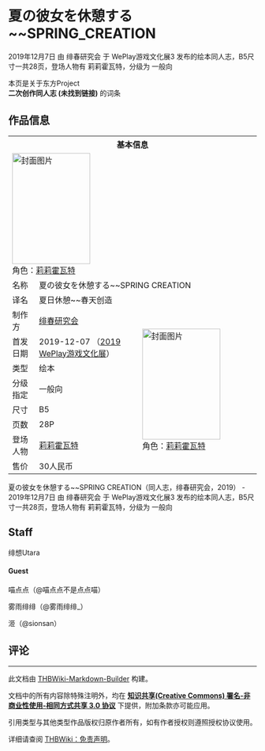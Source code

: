 # 夏の彼女を休憩する~~SPRING_CREATION

<!-- source html: G:\repos\THBWiki-Markdown-Builder\THBWikiMarkdown\Temp\main\4\4f\ns0%3A%E5%A4%8F%E3%81%AE%E5%BD%BC%E5%A5%B3%E3%82%92%E4%BC%91%E6%86%A9%E3%81%99%E3%82%8B%7E%7ESPRING_CREATION.html -->

2019年12月7日 由 绯春研究会 于 WePlay游戏文化展3 发布的绘本同人志，B5尺寸一共28页，登场人物有 莉莉霍瓦特，分级为 一般向

本页是关于东方Project  
 **二次创作同人志 (未找到链接)** 的词条
## 作品信息

<table><tbody><tr><th colspan="3">基本信息</th></tr><tr><td class="cover-artwork-mobile" colspan="2"><a href="./文件-夏の彼女を休憩する~~SPRING_CREATION封面.jpg.md" class="image" title="封面图片"><img alt="封面图片" src="https://upload.thwiki.cc/thumb/2/25/%E5%A4%8F%E3%81%AE%E5%BD%BC%E5%A5%B3%E3%82%92%E4%BC%91%E6%86%A9%E3%81%99%E3%82%8B~~SPRING_CREATION%E5%B0%81%E9%9D%A2.jpg/158px-%E5%A4%8F%E3%81%AE%E5%BD%BC%E5%A5%B3%E3%82%92%E4%BC%91%E6%86%A9%E3%81%99%E3%82%8B~~SPRING_CREATION%E5%B0%81%E9%9D%A2.jpg" decoding="async" loading="lazy" width="158" height="224" srcset="https://upload.thwiki.cc/thumb/2/25/%E5%A4%8F%E3%81%AE%E5%BD%BC%E5%A5%B3%E3%82%92%E4%BC%91%E6%86%A9%E3%81%99%E3%82%8B~~SPRING_CREATION%E5%B0%81%E9%9D%A2.jpg/238px-%E5%A4%8F%E3%81%AE%E5%BD%BC%E5%A5%B3%E3%82%92%E4%BC%91%E6%86%A9%E3%81%99%E3%82%8B~~SPRING_CREATION%E5%B0%81%E9%9D%A2.jpg 1.5x, https://upload.thwiki.cc/thumb/2/25/%E5%A4%8F%E3%81%AE%E5%BD%BC%E5%A5%B3%E3%82%92%E4%BC%91%E6%86%A9%E3%81%99%E3%82%8B~~SPRING_CREATION%E5%B0%81%E9%9D%A2.jpg/317px-%E5%A4%8F%E3%81%AE%E5%BD%BC%E5%A5%B3%E3%82%92%E4%BC%91%E6%86%A9%E3%81%99%E3%82%8B~~SPRING_CREATION%E5%B0%81%E9%9D%A2.jpg 2x" data-file-width="2174" data-file-height="3071"></a><div class="cover-char">角色：<a href="./莉莉霍瓦特.md" title="莉莉霍瓦特">莉莉霍瓦特</a></div></td>
</tr><tr><td class="label">名称</td><td colspan="2"> 夏の彼女を休憩する~~SPRING CREATION </td></tr><tr><td class="label">译名</td><td colspan="2"> 夏日休憩~~春天创造 </td></tr><tr><td class="label">制作方</td><td><a href="./绯春研究会.md" title="绯春研究会">绯春研究会</a></td><td class="cover-artwork" rowspan="8" style="min-width:224px;"><a href="./文件-夏の彼女を休憩する~~SPRING_CREATION封面.jpg.md" class="image" title="封面图片"><img alt="封面图片" src="https://upload.thwiki.cc/thumb/2/25/%E5%A4%8F%E3%81%AE%E5%BD%BC%E5%A5%B3%E3%82%92%E4%BC%91%E6%86%A9%E3%81%99%E3%82%8B~~SPRING_CREATION%E5%B0%81%E9%9D%A2.jpg/158px-%E5%A4%8F%E3%81%AE%E5%BD%BC%E5%A5%B3%E3%82%92%E4%BC%91%E6%86%A9%E3%81%99%E3%82%8B~~SPRING_CREATION%E5%B0%81%E9%9D%A2.jpg" decoding="async" loading="lazy" width="158" height="224" srcset="https://upload.thwiki.cc/thumb/2/25/%E5%A4%8F%E3%81%AE%E5%BD%BC%E5%A5%B3%E3%82%92%E4%BC%91%E6%86%A9%E3%81%99%E3%82%8B~~SPRING_CREATION%E5%B0%81%E9%9D%A2.jpg/238px-%E5%A4%8F%E3%81%AE%E5%BD%BC%E5%A5%B3%E3%82%92%E4%BC%91%E6%86%A9%E3%81%99%E3%82%8B~~SPRING_CREATION%E5%B0%81%E9%9D%A2.jpg 1.5x, https://upload.thwiki.cc/thumb/2/25/%E5%A4%8F%E3%81%AE%E5%BD%BC%E5%A5%B3%E3%82%92%E4%BC%91%E6%86%A9%E3%81%99%E3%82%8B~~SPRING_CREATION%E5%B0%81%E9%9D%A2.jpg/317px-%E5%A4%8F%E3%81%AE%E5%BD%BC%E5%A5%B3%E3%82%92%E4%BC%91%E6%86%A9%E3%81%99%E3%82%8B~~SPRING_CREATION%E5%B0%81%E9%9D%A2.jpg 2x" data-file-width="2174" data-file-height="3071"></a><div class="cover-char">角色：<a href="./莉莉霍瓦特.md" title="莉莉霍瓦特">莉莉霍瓦特</a></div></td>
</tr><tr><td class="label">首发日期</td><td>2019-12-07&#160;（<a href="/展会作品列表?e=WePlay%E6%B8%B8%E6%88%8F%E6%96%87%E5%8C%96%E5%B1%95%233">2019 WePlay游戏文化展</a>）</td></tr><tr><td class="label">类型</td><td>绘本</td></tr><tr><td class="label">分级指定</td><td>一般向</td></tr><tr><td class="label">尺寸</td><td>B5</td></tr><tr><td class="label">页数</td><td>28P</td></tr><tr><td class="label">登场人物</td><td><a href="./莉莉霍瓦特.md" title="莉莉霍瓦特">莉莉霍瓦特</a></td></tr><tr><td class="label">售价</td><td>30人民币</td></tr></tbody></table>

夏の彼女を休憩する~~SPRING CREATION（同人志，绯春研究会，2019） - 2019年12月7日 由 绯春研究会 于 WePlay游戏文化展3 发布的绘本同人志，B5尺寸一共28页，登场人物有 莉莉霍瓦特，分级为 一般向
## Staff
  
绯想Utara
  

#### Guest
  
喵点点（@喵点点不是点点喵）
  
  
雾雨绯绯（@雾雨绯绯_）
  
  
洍（@sionsan）
  

## 评论




---

此文档由 [THBWiki-Markdown-Builder](https://github.com/Delsin-Yu/THBWiki-Markdown-Builder) 构建。

文档中的所有内容除特殊注明外，均在 [**知识共享(Creative Commons) 署名-非商业性使用-相同方式共享 3.0 协议**](https://creativecommons.org/licenses/by-sa/3.0/deed.zh-hans) 下提供，附加条款亦可能应用。

引用类型与其他类型作品版权归原作者所有，如有作者授权则遵照授权协议使用。

详细请查阅 [THBWiki：免责声明](https://thbwiki.cc/THBWiki:%E5%85%8D%E8%B4%A3%E5%A3%B0%E6%98%8E)。


